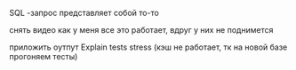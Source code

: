 SQL -запрос представляет собой то-то

снять видео как у меня все это работает, вдруг у них не поднимется

приложить оутпут Explain
tests stress (кэш не работает, тк на новой базе прогоняем тесты)
